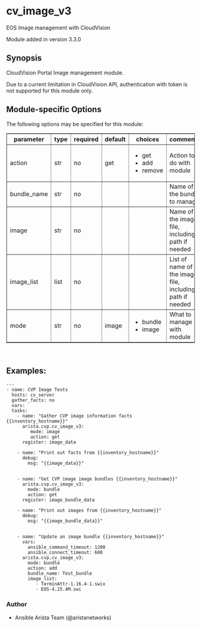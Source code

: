 # cv_image_v3

EOS Image management with CloudVision

Module added in version 3.3.0

<div class="contents" local="" depth="2">

</div>

## Synopsis

CloudVision Portal Image management module.

Due to a current limitation in CloudVision API, authentication with
token is not supported for this module only.

## Module-specific Options

The following options may be specified for this module:

<table border=1 cellpadding=4>

<tr>
<th class="head">parameter</th>
<th class="head">type</th>
<th class="head">required</th>
<th class="head">default</th>
<th class="head">choices</th>
<th class="head">comments</th>
</tr>

<tr>
<td>action<br/><div style="font-size: small;"></div></td>
<td>str</td>
<td>no</td>
<td>get</td>
<td><ul><li>get</li><li>add</li><li>remove</li></ul></td>
<td>
    <div>Action to do with module</div>
</td>
</tr>

<tr>
<td>bundle_name<br/><div style="font-size: small;"></div></td>
<td>str</td>
<td>no</td>
<td></td>
<td></td>
<td>
    <div>Name of the bundle to manage</div>
</td>
</tr>

<tr>
<td>image<br/><div style="font-size: small;"></div></td>
<td>str</td>
<td>no</td>
<td></td>
<td></td>
<td>
    <div>Name of the image file, including path if needed</div>
</td>
</tr>

<tr>
<td>image_list<br/><div style="font-size: small;"></div></td>
<td>list</td>
<td>no</td>
<td></td>
<td></td>
<td>
    <div>List of name of the image file, including path if needed</div>
</td>
</tr>

<tr>
<td>mode<br/><div style="font-size: small;"></div></td>
<td>str</td>
<td>no</td>
<td>image</td>
<td><ul><li>bundle</li><li>image</li></ul></td>
<td>
    <div>What to manage with module</div>
</td>
</tr>

</table>
</br>

## Examples:

    ---
    - name: CVP Image Tests
      hosts: cv_server
      gather_facts: no
      vars:
      tasks:
        - name: "Gather CVP image information facts {{inventory_hostname}}"
          arista.cvp.cv_image_v3:
             mode: image
             action: get
          register: image_data

        - name: "Print out facts from {{inventory_hostname}}"
          debug:
            msg: "{{image_data}}"


        - name: "Get CVP image image bundles {{inventory_hostname}}"
          arista.cvp.cv_image_v3:
            mode: bundle
            action: get
          register: image_bundle_data

        - name: "Print out images from {{inventory_hostname}}"
          debug:
            msg: "{{image_bundle_data}}"


        - name: "Update an image bundle {{inventory_hostname}}"
          vars:
            ansible_command_timeout: 1200
            ansible_connect_timeout: 600
          arista.cvp.cv_image_v3:
            mode: bundle
            action: add
            bundle_name: Test_bundle
            image_list:
               - TerminAttr-1.16.4-1.swix
               - EOS-4.25.4M.swi

### Author

- Ansible Arista Team (@aristanetworks)
